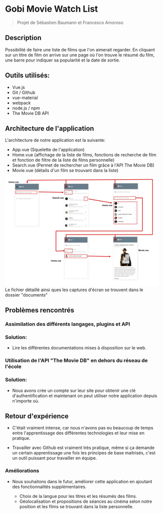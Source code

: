 # Gobi Movie Watch List
> Projet de Sébastien Baumann et Francesco Amoroso



## Description
Possibilité de faire une liste de films que l'on aimerait regarder.
En cliquant sur un titre de film on arrive sur une page où l'on trouve le résumé du film, une barre pour indiquer sa popularité et la date de sortie.

## Outils utilisés:

+ Vue.js
+ Git / Github
+ vue-material
+ webpack
+ node.js / npm
+ The Movie DB API

## Architecture de l'application

L'architecture de notre application est la suivante:
+ App.vue (Squelette de l'application)
+ Home.vue (affichage de la liste de films, fonctions de recherche de film et fonction de filtre de la liste de films personnelle)
+ Search.vue (Permet de rechercher un film grâce à l'API The Movie DB)
+ Movie.vue (détails d'un film se trouvant dans la liste)

![image](documents/architecture-app.png "Architecture")
Le fichier détaillé ainsi ques les captures d'écran se trouvent dans le dossier "documents"

## Problèmes rencontrés

### Assimilation des différents langages, plugins et API
  ### Solution:
  * Lire les différentes documentations mises à disposition sur le web.

### Utilisation de l'API "The Movie DB" en dehors du réseau de l'école
  ### Solution:
  * Nous avons crée un compte sur leur site pour obtenir une clé d'authentification et maintenant on peut utiliser notre application depuis n'importe où.



## Retour d'expérience

+ C'était vraiment intense, car nous n'avons pas eu beaucoup de temps entre l'apprentissage des différentes technologies et leur mise en pratique.

+ Travailler avec Github est vraiment très pratique, même si ça demande un certain apprentissage une fois les principes de base maitrisés, c'est un outil puissant pour travailler en équipe.

### Améliorations

+ Nous souhaitons dans le futur, améliorer cette application en ajoutant des fonctionnalités supplémentaires.

  + Choix de la langue pour les titres et les résumés des films.
  + Géolocalisation et propositions de séances au cinéma selon notre position et les films se trouvant dans la liste personnelle.



